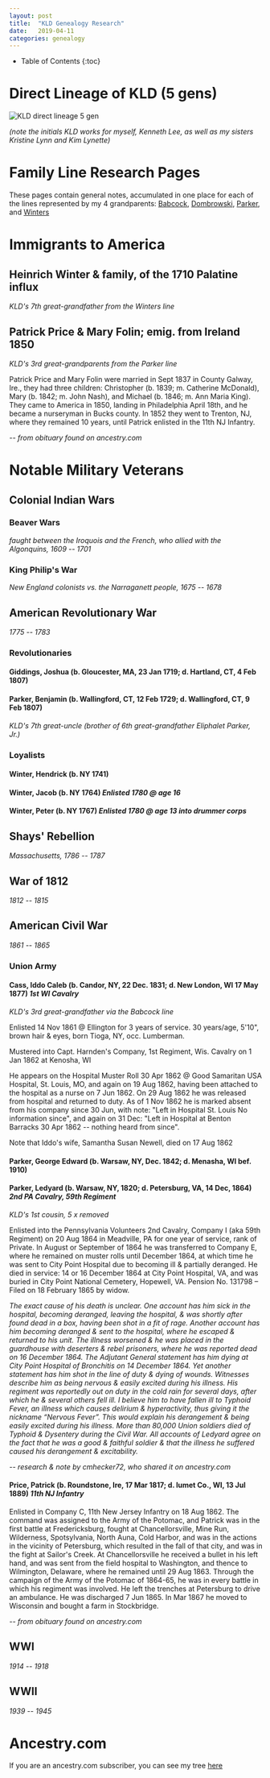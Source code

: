 ```yaml
---
layout: post
title:  "KLD Genealogy Research"
date:   2019-04-11
categories: genealogy
---
```


  * Table of Contents
  {:toc}

# Direct Lineage of KLD (5 gens)
![KLD direct lineage 5 gen](/assets/genealogy/kld-direct-lineage-5gen.jpg)

*(note the initials KLD works for myself, Kenneth Lee, as well as my sisters Kristine Lynn and Kim Lynette)*

# Family Line Research Pages
These pages contain general notes, accumulated in one place for each of the
lines represented by my 4 grandparents:
[Babcock](/genealogy/babcock/2019/04/08/babcock-research.html),
[Dombrowski](/genealogy/dombrowski/2019/04/11/dombrowski-research.html),
[Parker](/genealogy/parker/2019/04/10/parker-research.html),
and [Winters](/genealogy/winters/2019/04/06/winters-research.html)


# Immigrants to America

## Heinrich Winter & family, of the 1710 Palatine influx
*KLD's 7th great-grandfather from the Winters line*

## Patrick Price &amp; Mary Folin; emig. from Ireland 1850
*KLD's 3rd great-grandparents from the Parker line*


Patrick Price and Mary Folin were married in Sept 1837 in County Galway, Ire.,
they had three children: Christopher (b. 1839; m. Catherine McDonald),
Mary (b. 1842; m. John Nash), and Michael (b. 1846; m. Ann Maria King).
They came to America in 1850, landing in Philadelphia April 18th, and he
became a nurseryman in Bucks county.  In 1852 they went to Trenton, NJ, where
they remained 10 years, until Patrick enlisted in the 11th NJ Infantry.

*-- from obituary found on ancestry.com*

# Notable Military Veterans

## Colonial Indian Wars

### Beaver Wars
*faught between the Iroquois and the French, who allied with the Algonquins, 1609 -- 1701*

### King Philip's War
*New England colonists vs. the Narraganett people, 1675 -- 1678*

## American Revolutionary War
*1775 -- 1783*

### Revolutionaries

#### Giddings, Joshua (b. Gloucester, MA, 23 Jan 1719; d. Hartland, CT, 4 Feb 1807)

#### Parker, Benjamin (b. Wallingford, CT, 12 Feb 1729; d. Wallingford, CT, 9 Feb 1807)
*KLD's 7th great-uncle (brother of 6th great-grandfather Eliphalet Parker, Jr.)*

### Loyalists

#### Winter, Hendrick (b. NY 1741)

#### Winter, Jacob (b. NY 1764) *Enlisted 1780 @ age 16*

#### Winter, Peter (b. NY 1767) *Enlisted 1780 @ age 13 into drummer corps*

## Shays' Rebellion
*Massachusetts, 1786 -- 1787*

## War of 1812
*1812 -- 1815*

## American Civil War
*1861 -- 1865*

### Union Army

#### Cass, Iddo Caleb (b. Candor, NY, 22 Dec. 1831; d. New London, WI 17 May 1877) *1st WI Cavalry*
*KLD's 3rd great-grandfather via the Babcock line*

Enlisted 14 Nov 1861 @ Ellington for 3 years of service.  30 years/age, 5'10", brown hair & eyes, born Tioga, NY, occ. Lumberman.

Mustered into Capt. Harnden's Company, 1st Regiment, Wis. Cavalry on 1 Jan 1862 at Kenosha, WI

He appears on the Hospital Muster Roll 30 Apr 1862 @ Good Samaritan USA
Hospital, St. Louis, MO, and again on 19 Aug 1862, having been attached to the
hospital as a nurse on 7 Jun 1862.  On 29 Aug 1862 he was released from
hospital and returned to duty.  As of 1 Nov 1862 he is marked absent from his
company since 30 Jun, with note: "Left in Hospital St. Louis No information
since", and again on 31 Dec: "Left in Hospital at Benton Barracks 30 Apr 1862 --
nothing heard from since".

Note that Iddo's wife, Samantha Susan Newell, died on 17 Aug 1862


#### Parker, George Edward (b. Warsaw, NY, Dec. 1842; d. Menasha, WI bef. 1910)

#### Parker, Ledyard (b. Warsaw, NY, 1820; d. Petersburg, VA, 14 Dec, 1864) *2nd PA Cavalry, 59th Regiment*
*KLD's 1st cousin, 5 x removed*

Enlisted into the Pennsylvania Volunteers 2nd Cavalry, Company I
(aka 59th Regiment) on 20 Aug 1864 in Meadville, PA for one year of service,
rank of Private.  In August or September of 1864 he was transferred to Company E,
where he remained on muster rolls until December 1864, at which time he was
sent to City Point Hospital due to becoming ill & partially deranged.
He died in service: 14 or 16 December 1864 at City Point Hospital, VA, and was
buried in City Point National Cemetery, Hopewell, VA.
Pension No. 131798 – Filed on 18 February 1865 by widow.

*The exact cause of his death is unclear. One account has him sick in the
hospital, becoming deranged, leaving the hospital, & was shortly after found
dead in a box, having been shot in a fit of rage.  Another account has him
becoming deranged & sent to the hospital, where he escaped & returned to his
unit.  The illness worsened & he was placed in the guardhouse with deserters &
rebel prisoners, where he was reported dead on 16 December 1864.  The Adjutant
General statement has him dying at City Point Hospital of Bronchitis on 14
December 1864.  Yet another statement has him shot in the line of duty & dying
of wounds.  Witnesses describe him as being nervous & easily excited during his
illness.  His regiment was reportedly out on duty in the cold rain for several
days, after which he & several others fell ill.  I believe him to have fallen
ill to Typhoid Fever, an illness which causes delirium & hyperactivity, thus
giving it the nickname “Nervous Fever”.  This would explain his derangement &
being easily excited during his illness.  More than 80,000 Union soldiers died
of Typhoid & Dysentery during the Civil War.  All accounts of Ledyard agree on
the fact that he was a good & faithful soldier & that the illness he suffered
caused his derangement & excitability.*

*-- research & note by cmhecker72, who shared it on ancestry.com*

#### Price, Patrick (b. Roundstone, Ire, 17 Mar 1817; d. lumet Co., WI, 13 Jul 1889) *11th NJ Infantry*

Enlisted in Company C, 11th New Jersey Infantry on 18 Aug 1862.
The command was assigned to the Army of the Potomac, and Patrick was in the
first battle at Fredericksburg, fought at Chancellorsville, Mine Run,
Wilderness, Spotsylvania, North Auna, Cold Harbor, and was in the actions in
the vicinity of Petersburg, which resulted in the fall of that city, and was
in the fight at Sailor's Creek.  At Chancellorsville he received a bullet in
his left hand, and was sent from the field hospital to Washington, and thence
to Wilmington, Delaware, where he remained until 29 Aug 1863.  Through the
campaign of the Army of the Potomac of 1864-65, he was in every battle in
which his regiment was involved.  He left the trenches at Petersburg to drive
an ambulance.  He was discharged 7 Jun 1865.  In Mar 1867 he moved to Wisconsin 
and bought a farm in Stockbridge. 

*-- from obituary found on ancestry.com*

## WWI
*1914 -- 1918*

## WWII
*1939 -- 1945*


# Ancestry.com 

If you are an ancestry.com subscriber, you can see my tree [here](https://www.ancestry.com/family-tree/tree/79052340/family?cfpid=380070351787&selnode=1)

